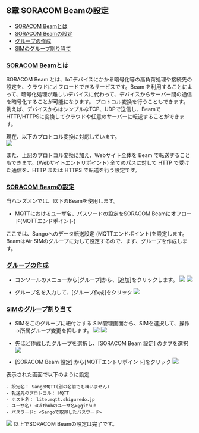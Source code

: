 ## <a name="chapter8">8章 SORACOM Beamの設定
- [SORACOM Beamとは](#section8-1)
- [SORACOM Beamの設定](#section8-2)
- [グループの作成](#section8-3)
- [SIMのグループ割り当て](#section8-4)

### [SORACOM Beamとは](#section8-1)
SORACOM Beam とは、IoTデバイスにかかる暗号化等の高負荷処理や接続先の設定を、クラウドにオフロードできるサービスです。Beam を利用することによって、暗号化処理が難しいデバイスに代わって、デバイスからサーバー間の通信を暗号化することが可能になります。
プロトコル変換を行うこともできます。例えば、デバイスからはシンプルなTCP、UDPで送信し、BeamでHTTP/HTTPSに変換してクラウドや任意のサーバーに転送することができます。

現在、以下のプロトコル変換に対応しています。  
![](images/8-2.png)


また、上記のプロトコル変換に加え、Webサイト全体を Beam で転送することもできます。(Webサイトエントリポイント) 全てのパスに対して HTTP で受けた通信を、HTTP または HTTPS で転送を行う設定です。

### [SORACOM Beamの設定](#section8-2)
当ハンズオンでは、以下のBeamを使用します。

- MQTTにおけるユーザ名、パスワードの設定をSORACOM Beamにオフロード(MQTTエンドポイント)

ここでは、Sangoへのデータ転送設定 (MQTTエンドポイント)を設定します。
BeamはAir SIMのグループに対して設定するので、まず、グループを作成します。

### [グループの作成](#section8-3)
- コンソールのメニューから[グループ]から、[追加]をクリックします。
![](images/8-3.png)
![](images/8-4.png)

- グループ名を入力して、[グループ作成]をクリック
![](images/8-5.png)

### [SIMのグループ割り当て](#section8-4)
- SIMをこのグループに紐付けする
SIM管理画面から、SIMを選択して、操作→所属グループ変更を押します。
![](images/8-6.png)
![](images/8-7.png)

- 先ほど作成したグループを選択し、[SORACOM Beam 設定] のタブを選択
![](images/8-8.png)

- [SORACOM Beam 設定] から[MQTTエントリポイント]をクリック
![](images/8-9.png)

表示された画面で以下のように設定
```
- 設定名： SangoMQTT(別の名前でも構いません)
- 転送先のプロトコル： MQTT
- ホスト名： lite.mqtt.shiguredo.jp
- ユーザ名: <Githubのユーザ名>@github
- パスワード: <Sangoで取得したパスワード>
```

![](images/8-10.png)
以上でSORACOM Beamの設定は完了です。
